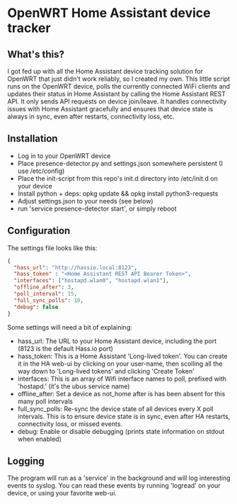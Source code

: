 # OpenWRT Home Assistant device tracker

## What's this? ##
I got fed up with all the Home Assistant device tracking solution for OpenWRT that just didn't work reliably, so I created my own.
This little script runs on the OpenWRT device, polls the currently connected WiFi clients and updates their status in
Home Assistant by calling the Home Assistant REST API. It only sends API requests on device join/leave. It handles connectivity
issues with Home Assistant gracefully and ensures that device state is always in sync, even after restarts, connectivity loss, etc.

## Installation ##

* Log in to your OpenWRT device
* Place presence-detector.py and settings.json somewhere persistent (I use /etc/config)
* Place the init-script from this repo's init.d directory into /etc/init.d on your device
* Install python + deps: opkg update && opkg install python3-requests
* Adjust settings.json to your needs (see below)
* run 'service presence-detector start', or simply reboot

## Configuration ##
The settings file looks like this:

```json
{
  "hass_url": "http://hassio.local:8123",
  "hass_token" : "<Home Assistant REST API Bearer Token>",
  "interfaces": ["hostapd.wlan0", "hostapd.wlan1"],
  "offline_after": 3,
  "poll_interval": 15,
  "full_sync_polls": 10,
  "debug": false
}
```

Some settings will need a bit of explaining:
* hass_url: The URL to your Home Assistant device, including the port (8123 is the default Hass.io port)
* hass_token: This is a Home Assistant 'Long-lived token'. You can create it in the HA web-ui by clicking on your user-name,
  then scolling all the way down to 'Long-lived tokens' and clicking 'Create Token'
* interfaces: This is an array of Wifi interface names to poll, prefixed with 'hostapd.' (it's the ubus service name)
* offline_after: Set a device as not_home after is has been absent for this many poll intervals
* full_sync_polls: Re-sync the device state of all devices every X poll intervals. This is to ensure device state is in sync,
  even after HA restarts, connectivity loss, or missed events.
* debug: Enable or disable debugging (prints state information on stdout when enabled)

## Logging ##
The program will run as a 'service' in the background and will log interesting events to syslog.
You can read these events by running 'logread' on your device, or using your favorite web-ui. 
